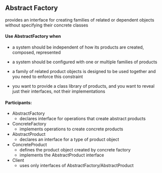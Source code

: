 Abstract Factory
----------------
provides an interface for creating families of related or dependent
objects without specifying their concrete classes

#### Use AbstractFactory when
   * a system should be independent of how its products are created,
    composed, represented
    
   * a system should be configured with one or multiple families of
    products
    
   * a family of related product objects is designed to be used together
    and you need to enforce this constraint
    
   * you want to provide a class library of products, and you want to
    reveal just their interfaces, not their implementations
    
#### Participants:

* AbstractFactory
    * declares interface for operations that create abstract products
* ConcreteFactory
    * implements operations to create concrete products
* AbstractProduct
    * declares an interface for a type of product object
* ConcreteProduct
    * defines the product object created by concrete factory
    * implements the AbstractProduct interface
* Client
    * uses only interfaces of AbstractFactory/AbstractProduct
